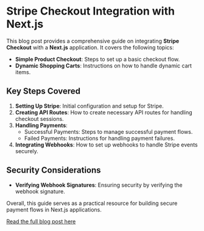 # Stripe Checkout Integration with Next.js

This blog post provides a comprehensive guide on integrating **Stripe Checkout** with a **Next.js** application. It covers the following topics:

- **Simple Product Checkout**: Steps to set up a basic checkout flow.
- **Dynamic Shopping Carts**: Instructions on how to handle dynamic cart items.

## Key Steps Covered

1. **Setting Up Stripe**: Initial configuration and setup for Stripe.
2. **Creating API Routes**: How to create necessary API routes for handling checkout sessions.
3. **Handling Payments**:
   - Successful Payments: Steps to manage successful payment flows.
   - Failed Payments: Instructions for handling payment failures.
4. **Integrating Webhooks**: How to set up webhooks to handle Stripe events securely.

## Security Considerations

- **Verifying Webhook Signatures**: Ensuring security by verifying the webhook signature.

Overall, this guide serves as a practical resource for building secure payment flows in Next.js applications.

[Read the full blog post here](https://www.pedroalonso.net/blog/stripe-checkout-nextjs/)
